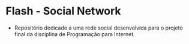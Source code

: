 # Flash - Social Network

* Repositório dedicado a uma rede social desenvolvida para o projeto final da disciplina de Programação para Internet.
